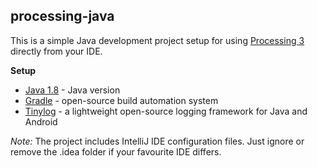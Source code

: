 ## processing-java

This is a simple Java development project setup for using 
[Processing 3](https://processing.org/ "Processing's Homepage") directly from your IDE.

**Setup**
* [Java 1.8](https://docs.oracle.com/javase/8/docs/) - Java version
* [Gradle](https://gradle.org/) - open-source build automation system
* [Tinylog](https://tinylog.org/) - a lightweight open-source logging framework for Java and Android

_Note:_ The project includes IntelliJ IDE configuration files. Just ignore or remove the .idea folder if your favourite IDE differs.



